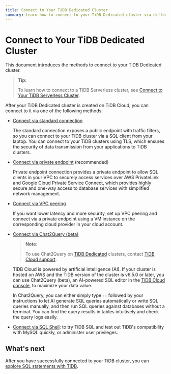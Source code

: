 ```yaml
---
title: Connect to Your TiDB Dedicated Cluster
summary: Learn how to connect to your TiDB Dedicated cluster via different methods.
---
```


# Connect to Your TiDB Dedicated Cluster

This document introduces the methods to connect to your TiDB Dedicated cluster.

> **Tip:**
>
> To learn how to connect to a TiDB Serverless cluster, see [Connect to Your TiDB Serverless Cluster](/tidb-cloud/connect-to-tidb-cluster-serverless.md).

After your TiDB Dedicated cluster is created on TiDB Cloud, you can connect to it via one of the following methods:

- [Connect via standard connection](/tidb-cloud/connect-via-standard-connection.md)

    The standard connection exposes a public endpoint with traffic filters, so you can connect to your TiDB cluster via a SQL client from your laptop. You can connect to your TiDB clusters using TLS, which ensures the security of data transmission from your applications to TiDB clusters.

- [Connect via private endpoint](/tidb-cloud/set-up-private-endpoint-connections.md) (recommended)

    Private endpoint connection provides a private endpoint to allow SQL clients in your VPC to securely access services over AWS PrivateLink and Google Cloud Private Service Connect, which provides highly secure and one-way access to database services with simplified network management.

- [Connect via VPC peering](/tidb-cloud/set-up-vpc-peering-connections.md)

    If you want lower latency and more security, set up VPC peering and connect via a private endpoint using a VM instance on the corresponding cloud provider in your cloud account.

- [Connect via Chat2Query (beta)](/tidb-cloud/explore-data-with-chat2query.md)

    > **Note:**
    >
    > To use Chat2Query on [TiDB Dedicated](/tidb-cloud/select-cluster-tier.md#tidb-dedicated) clusters, contact [TiDB Cloud support](/tidb-cloud/tidb-cloud-support.md).

    TiDB Cloud is powered by artificial intelligence (AI). If your cluster is hosted on AWS and the TiDB version of the cluster is v6.5.0 or later, you can use Chat2Query (beta), an AI-powered SQL editor in the [TiDB Cloud console](https://tidbcloud.com/), to maximize your data value.

    In Chat2Query, you can either simply type `--` followed by your instructions to let AI generate SQL queries automatically or write SQL queries manually, and then run SQL queries against databases without a terminal. You can find the query results in tables intuitively and check the query logs easily.

- [Connect via SQL Shell](/tidb-cloud/connect-via-sql-shell.md): to try TiDB SQL and test out TiDB's compatibility with MySQL quickly, or administer user privileges.

## What's next

After you have successfully connected to your TiDB cluster, you can [explore SQL statements with TiDB](/basic-sql-operations.md).
